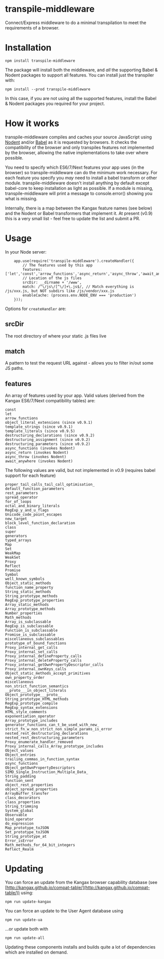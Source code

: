 transpile-middleware
============

Connect/Express middleware to do a minimal transpilation to meet the requirements of a browser.

Installation
============

	npm install transpile-middleware

The package will install both the middleware, and _all_ the supporting Babel & Nodent packages to support all features. You can install just the transpiler with:

	npm install --prod transpile-middleware
	
In this case, if you are not using all the supported features, install the Babel & Nodent packages you required for your project.

How it works
=====
transpile-middleware compiles and caches your source JavaScript using [Nodent](http://nodent.mailed.me.uk) and/or [Babel](http://babeljs.io) as it is requested by browsers. It checks the compatibility of the browser and only transpiles features not implemented by the browser, allowing the native implementations to take over where possible.

You need to specify which ES6/7/Next features your app uses (in the browser) so transpile-middleware can do the minimum work necessary. For each feature you specify you _may_ need to install a babel transform or other module. transpile-middleware doesn't install anything by default except babel-core to keep installation as light as possible. If a module is missing, transpile-middleware will print a message to console.error() showing you what is missing.

Internally, there is a map between the Kangax feature names (see below) and the Nodent or Babel transformers that implement it. At present (v0.9) this is a very small list - feel free to update the list and submit a PR.

Usage
=====

In your Node server:

		app.use(require('transpile-middleware').createHandler({
		    // The features used by this app
		    features: ['let','const','arrow_functions','async_return','async_throw','await_anywhere'],
		    // Location of the js files
            srcDir: __dirname + '/www',
            match: /^\/js\/[^\/]+\.js$/, // Match everything is /js/xxx.js, but NOT subdirs like /js/vendor/xxx.js
            enableCache: (process.env.NODE_ENV === 'production')
        }));

Options for `createHandler` are:

srcDir
-----
The root directory of where your static .js files live

match
-----
A pattern to test the request URL against - allows you to filter in/out some JS paths.

features
--------
An array of features used by your app. Valid values (derived from the Kangax ES6/7/Next compatibility tables) are:

	const
	let
	arrow_functions
	object_literal_extensions (since v0.9.1)
	template_strings (since v0.9.1)
	template_literals (since v0.9.5)
	destructuring_declarations (since v0.9.2)
	destructuring_assignment (since v0.9.2)
	destructuring_parameters (since v0.9.2)
	async_functions (invokes Nodent)
	async_return (invokes Nodent)
	async_throw (invokes Nodent)
	await_anywhere (invokes Nodent)


The following values are valid, but not implemented in v0.9 (requires babel support for each feature)

	proper_tail_calls_tail_call_optimisation_
	default_function_parameters
	rest_parameters
	spread_operator
	for_of_loops
	octal_and_binary_literals
	RegExp_y_and_u_flags
	Unicode_code_point_escapes
	new_target
	block_level_function_declaration
	class
	super
	generators
	typed_arrays
	Map
	Set
	WeakMap
	WeakSet
	Proxy
	Reflect
	Promise
	Symbol
	well_known_symbols
	Object_static_methods
	function_name_property
	String_static_methods
	String_prototype_methods
	RegExp_prototype_properties
	Array_static_methods
	Array_prototype_methods
	Number_properties
	Math_methods
	Array_is_subclassable
	RegExp_is_subclassable
	Function_is_subclassable
	Promise_is_subclassable
	miscellaneous_subclassables
	prototype_of_bound_functions
	Proxy_internal_get_calls
	Proxy_internal_set_calls
	Proxy_internal_defineProperty_calls
	Proxy_internal_deleteProperty_calls
	Proxy_internal_getOwnPropertyDescriptor_calls
	Proxy_internal_ownKeys_calls
	Object_static_methods_accept_primitives
	own_property_order
	miscellaneous
	non_strict_function_semantics
	__proto___in_object_literals
	Object_prototype___proto__
	String_prototype_HTML_methods
	RegExp_prototype_compile
	RegExp_syntax_extensions
	HTML_style_comments
	exponentiation_operator
	Array_prototype_includes
	generator_functions_can_t_be_used_with_new_
	strict_fn_w_non_strict_non_simple_params_is_error
	nested_rest_destructuring_declarations
	nested_rest_destructuring_parameters
	Proxy_enumerate_handler_removed
	Proxy_internal_calls_Array_prototype_includes
	Object_values
	Object_entries
	trailing_commas_in_function_syntax
	async_functions
	Object_getOwnPropertyDescriptors
	SIMD_Single_Instruction_Multiple_Data_
	String_padding
	function_sent
	object_rest_properties
	object_spread_properties
	ArrayBuffer_transfer
	class_decorators
	class_properties
	String_trimming
	System_global
	Observable
	bind_operator
	do_expression
	Map_prototype_toJSON
	Set_prototype_toJSON
	String_prototype_at
	Error_isError
	Math_methods_for_64_bit_integers
	Reflect_Realm

Updating
========

You can force an update from the Kangax browser capability database (see [http://kangax.github.io/compat-table/](http://kangax.github.io/compat-table/)) using:

	npm run update-kangax
	
You can force an update to the User Agent database using 

	npm run update-ua
	
...or update both with

	npm run update-all
	
Updating these components installs and builds quite a lot of dependencies which are installed on demand.